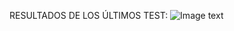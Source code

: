 <!-- RESULTADO -->
RESULTADOS DE LOS ÚLTIMOS TEST: ![Image text](https://img.shields.io/badge/tested%20with-Cypress-04C38E.svg)
<!-- RESULTADO --> 